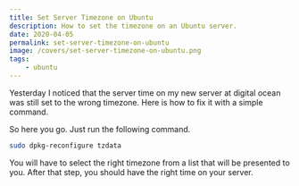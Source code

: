 ```yaml
---
title: Set Server Timezone on Ubuntu
description: How to set the timezone on an Ubuntu server.
date: 2020-04-05
permalink: set-server-timezone-on-ubuntu
image: /covers/set-server-timezone-on-ubuntu.png
tags:
    - ubuntu
---
```


Yesterday I noticed that the server time on my new server at digital ocean was still set to the wrong timezone. Here is how to fix it with a simple command.

<!-- more -->

So here you go. Just run the following command.

```bash
sudo dpkg-reconfigure tzdata
```

You will have to select the right timezone from a list that will be presented to you. After that step, you should have the right time on your server.